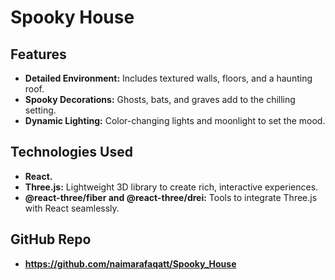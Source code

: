 # Spooky House

## Features
- **Detailed Environment:** Includes textured walls, floors, and a haunting roof.
- **Spooky Decorations:** Ghosts, bats, and graves add to the chilling setting.
- **Dynamic Lighting:** Color-changing lights and moonlight to set the mood.

## Technologies Used
- **React.**
- **Three.js:** Lightweight 3D library to create rich, interactive experiences.
- **@react-three/fiber and @react-three/drei:** Tools to integrate Three.js with React seamlessly.
## GitHub Repo
- **https://github.com/naimarafaqatt/Spooky_House**
